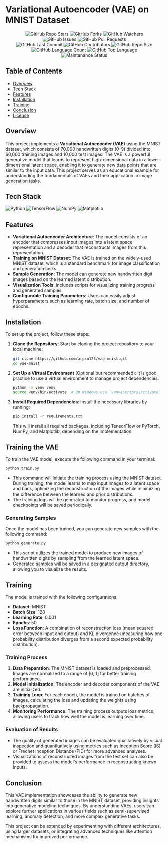 # Variational Autoencoder (VAE) on MNIST Dataset

<!-- Repository Overview Badges -->
<div align="center">
    <img src="https://img.shields.io/github/stars/arpsn123/Variational-Autoencoder-for-MNIST-Handwritten-Digit-Generation?style=for-the-badge&logo=github&logoColor=white&color=ffca28" alt="GitHub Repo Stars">
    <img src="https://img.shields.io/github/forks/arpsn123/Variational-Autoencoder-for-MNIST-Handwritten-Digit-Generation?style=for-the-badge&logo=github&logoColor=white&color=00aaff" alt="GitHub Forks">
    <img src="https://img.shields.io/github/watchers/arpsn123/Variational-Autoencoder-for-MNIST-Handwritten-Digit-Generation?style=for-the-badge&logo=github&logoColor=white&color=00e676" alt="GitHub Watchers">
</div>

<!-- Issue & Pull Request Badges -->
<div align="center">
    <img src="https://img.shields.io/github/issues/arpsn123/Variational-Autoencoder-for-MNIST-Handwritten-Digit-Generation?style=for-the-badge&logo=github&logoColor=white&color=ea4335" alt="GitHub Issues">
    <img src="https://img.shields.io/github/issues-pr/arpsn123/Variational-Autoencoder-for-MNIST-Handwritten-Digit-Generation?style=for-the-badge&logo=github&logoColor=white&color=ff9100" alt="GitHub Pull Requests">
</div>

<!-- Repository Activity & Stats Badges -->
<div align="center">
    <img src="https://img.shields.io/github/last-commit/arpsn123/Variational-Autoencoder-for-MNIST-Handwritten-Digit-Generation?style=for-the-badge&logo=github&logoColor=white&color=673ab7" alt="GitHub Last Commit">
    <img src="https://img.shields.io/github/contributors/arpsn123/Variational-Autoencoder-for-MNIST-Handwritten-Digit-Generation?style=for-the-badge&logo=github&logoColor=white&color=388e3c" alt="GitHub Contributors">
    <img src="https://img.shields.io/github/repo-size/arpsn123/Variational-Autoencoder-for-MNIST-Handwritten-Digit-Generation?style=for-the-badge&logo=github&logoColor=white&color=303f9f" alt="GitHub Repo Size">
</div>

<!-- Language & Code Style Badges -->
<div align="center">
    <img src="https://img.shields.io/github/languages/count/arpsn123/Variational-Autoencoder-for-MNIST-Handwritten-Digit-Generation?style=for-the-badge&logo=github&logoColor=white&color=607d8b" alt="GitHub Language Count">
    <img src="https://img.shields.io/github/languages/top/arpsn123/Variational-Autoencoder-for-MNIST-Handwritten-Digit-Generation?style=for-the-badge&logo=github&logoColor=white&color=4caf50" alt="GitHub Top Language">
</div>

<!-- Maintenance Status Badge -->
<div align="center">
    <img src="https://img.shields.io/badge/Maintenance-%20Active-brightgreen?style=for-the-badge&logo=github&logoColor=white" alt="Maintenance Status">
</div>



## Table of Contents

- [Overview](#overview)
- [Tech Stack](#tech-stack)
- [Features](#features)
- [Installation](#installation)
- [Training](#training)
- [Conclusion](#conclusion)
- [License](#license)

## Overview

This project implements a **Variational Autoencoder (VAE)** using the MNIST dataset, which consists of 70,000 handwritten digits (0-9) divided into 60,000 training images and 10,000 test images. The VAE is a powerful generative model that learns to represent high-dimensional data in a lower-dimensional latent space, enabling it to generate new data points that are similar to the input data. This project serves as an educational example for understanding the fundamentals of VAEs and their application in image generation tasks.

## Tech Stack

![Python](https://img.shields.io/badge/Python-3776AB?style=flat&logo=python&logoColor=white)
![TensorFlow](https://img.shields.io/badge/TensorFlow-FF6F20?style=flat&logo=tensorflow&logoColor=white)
![NumPy](https://img.shields.io/badge/NumPy-013243?style=flat&logo=numpy&logoColor=white)
![Matplotlib](https://img.shields.io/badge/Matplotlib-003B57?style=flat&logo=matplotlib&logoColor=white)

## Features

- **Variational Autoencoder Architecture**: The model consists of an encoder that compresses input images into a latent space representation and a decoder that reconstructs images from this representation.
- **Training on MNIST Dataset**: The VAE is trained on the widely-used MNIST dataset, which is a standard benchmark for image classification and generation tasks.
- **Sample Generation**: The model can generate new handwritten digit images based on the learned latent distribution.
- **Visualization Tools**: Includes scripts for visualizing training progress and generated samples.
- **Configurable Training Parameters**: Users can easily adjust hyperparameters such as learning rate, batch size, and number of epochs.

## Installation

To set up the project, follow these steps:

1. **Clone the Repository**: Start by cloning the project repository to your local machine:

   ```bash
   git clone https://github.com/arpsn123/vae-mnist.git
   cd vae-mnist
   ```

2. **Set Up a Virtual Environment** (Optional but recommended): It is good practice to use a virtual environment to manage project dependencies:

   ```bash
   python -m venv venv
   source venv/bin/activate  # On Windows use `venv\Scripts\activate`
   ```

3. **Install Required Dependencies**: Install the necessary libraries by running:

   ```bash
   pip install -r requirements.txt
   ```

   This will install all required packages, including TensorFlow or PyTorch, NumPy, and Matplotlib, depending on the implementation.



## Training the VAE

To train the VAE model, execute the following command in your terminal:

```bash
python train.py
```

- This command will initiate the training process using the MNIST dataset. During training, the model learns to map input images to a latent space and back, optimizing the reconstruction of the images while minimizing the difference between the learned and prior distributions.
- The training logs will be generated to monitor progress, and model checkpoints will be saved periodically.

### Generating Samples

Once the model has been trained, you can generate new samples with the following command:

```bash
python generate.py
```

- This script utilizes the trained model to produce new images of handwritten digits by sampling from the learned latent space.
- Generated samples will be saved in a designated output directory, allowing you to visualize the results.

## Training

The model is trained with the following configurations:

- **Dataset**: MNIST
- **Batch Size**: 128
- **Learning Rate**: 0.001
- **Epochs**: 50
- **Loss Function**: A combination of reconstruction loss (mean squared error between input and output) and KL divergence (measuring how one probability distribution diverges from a second expected probability distribution).

### Training Process

1. **Data Preparation**: The MNIST dataset is loaded and preprocessed. Images are normalized to a range of [0, 1] for better training performance.
2. **Model Initialization**: The encoder and decoder components of the VAE are initialized.
3. **Training Loop**: For each epoch, the model is trained on batches of images, calculating the loss and updating the weights using backpropagation.
4. **Monitoring Performance**: The training process outputs loss metrics, allowing users to track how well the model is learning over time.



### Evaluation of Results

- The quality of generated images can be evaluated qualitatively by visual inspection and quantitatively using metrics such as Inception Score (IS) or Fréchet Inception Distance (FID) for more advanced analyses.
- Visualizations of reconstructed images from the test set can also be provided to assess the model's performance in reconstructing known inputs.

## Conclusion

This VAE implementation showcases the ability to generate new handwritten digits similar to those in the MNIST dataset, providing insights into generative modeling techniques. By understanding VAEs, users can explore further applications in various fields such as semi-supervised learning, anomaly detection, and more complex generative tasks.

This project can be extended by experimenting with different architectures, using larger datasets, or integrating advanced techniques like attention mechanisms for improved performance.

